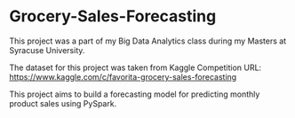 # Grocery-Sales-Forecasting

This project was a part of my Big Data Analytics class during my Masters at Syracuse University.

The dataset for this project was taken from Kaggle Competition
URL: https://www.kaggle.com/c/favorita-grocery-sales-forecasting

This project aims to build a forecasting model for predicting monthly product sales using PySpark. 
